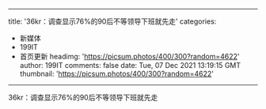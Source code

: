 
---
title: '36kr：调查显示76%的90后不等领导下班就先走'
categories: 
 - 新媒体
 - 199IT
 - 首页更新
headimg: 'https://picsum.photos/400/300?random=4622'
author: 199IT
comments: false
date: Tue, 07 Dec 2021 13:19:15 GMT
thumbnail: 'https://picsum.photos/400/300?random=4622'
---

<div>   
36kr：调查显示76%的90后不等领导下班就先走  
</div>
            